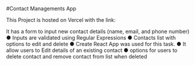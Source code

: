 #Contact Managements App

This Project is hosted on Vercel with the link:

It has a form to input new contact details (name, email, and phone number)
● Inputs are validated using Regular Expressions
● Contacts list with options to edit and delete
● Create React App was used for this task.
● It allow users to Edit details of an existing contact
● options for users to delete contact and remove contact from list when deleted
